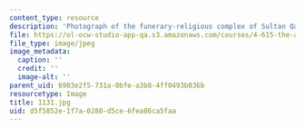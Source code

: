 ```yaml
---
content_type: resource
description: 'Photograph of the funerary-religious complex of Sultan Qaytbay: interior.'
file: https://ol-ocw-studio-app-qa.s3.amazonaws.com/courses/4-615-the-architecture-of-cairo-spring-2002/d5f5852e1f7a0280d5ce6fea86ca5faa_1131.jpg
file_type: image/jpeg
image_metadata:
  caption: ''
  credit: ''
  image-alt: ''
parent_uid: 6903e2f5-731a-0bfe-a3b8-4ff0493b836b
resourcetype: Image
title: 1131.jpg
uid: d5f5852e-1f7a-0280-d5ce-6fea86ca5faa
---
```

